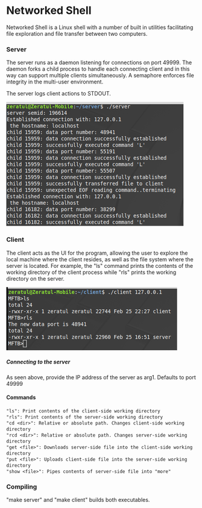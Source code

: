 # Networked Shell
Networked Shell is a Linux shell with a number of built in utilities facilitating file exploration and file transfer 
between two computers.

### Server
The server runs as a daemon listening for connections on port 49999. The daemon forks a child process to handle each
connecting client and in this way can support multiple clients simultaneously.  A semaphore enforces file integrity in 
the multi-user environment.

The server logs client actions to STDOUT.

![image](./screenshots/server_log.png)


### Client
The client acts as the UI for the program, allowing the user to explore the local machine where the client resides, as 
well as the file system where the server is located. For example, the "ls" command prints the contents of the working
directory of the client process while "rls" prints the working directory on the server.

![image](./screenshots/ls_rls.png)


##### Connecting to the server
As seen above, provide the IP address of the server as arg1.  Defaults to port 49999


#### Commands
    "ls": Print contents of the client-side working directory
    "rls": Print contents of the server-side working directory
    "cd <dir>": Relative or absolute path. Changes client-side working directory
    "rcd <dir>": Relative or absolute path. Changes server-side working directory
    "get <file>": Downloads server-side file into the client-side working directory
    "put <file>": Uploads client-side file into the server-side working directory
    "show <file>": Pipes contents of server-side file into "more"


### Compiling
"make server" and "make client" builds both executables.